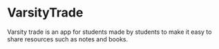 # VarsityTrade
Varsity trade is an app for students made by students to make it easy to share resources such as notes and books.
